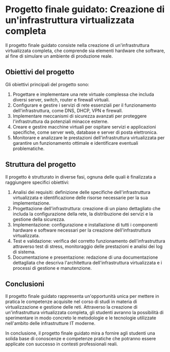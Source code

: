 # Progetto finale guidato: Creazione di un'infrastruttura virtualizzata completa

Il progetto finale guidato consiste nella creazione di un'infrastruttura virtualizzata completa, che comprende sia elementi hardware che software, al fine di simulare un ambiente di produzione reale. 

## Obiettivi del progetto

Gli obiettivi principali del progetto sono:

1. Progettare e implementare una rete virtuale complessa che includa diversi server, switch, router e firewall virtuali.
2. Configurare e gestire i servizi di rete essenziali per il funzionamento dell'infrastruttura, come DNS, DHCP, VPN e firewall.
3. Implementare meccanismi di sicurezza avanzati per proteggere l'infrastruttura da potenziali minacce esterne.
4. Creare e gestire macchine virtuali per ospitare servizi e applicazioni specifiche, come server web, database e server di posta elettronica.
5. Monitorare e analizzare le prestazioni dell'infrastruttura virtualizzata per garantire un funzionamento ottimale e identificare eventuali problematiche.

## Struttura del progetto

Il progetto è strutturato in diverse fasi, ognuna delle quali è finalizzata a raggiungere specifici obiettivi:

1. Analisi dei requisiti: definizione delle specifiche dell'infrastruttura virtualizzata e identificazione delle risorse necessarie per la sua implementazione.
2. Progettazione dell'infrastruttura: creazione di un piano dettagliato che includa la configurazione della rete, la distribuzione dei servizi e la gestione della sicurezza.
3. Implementazione: configurazione e installazione di tutti i componenti hardware e software necessari per la creazione dell'infrastruttura virtualizzata.
4. Test e validazione: verifica del corretto funzionamento dell'infrastruttura attraverso test di stress, monitoraggio delle prestazioni e analisi dei log di sistema.
5. Documentazione e presentazione: redazione di una documentazione dettagliata che descriva l'architettura dell'infrastruttura virtualizzata e i processi di gestione e manutenzione.

## Conclusioni

Il progetto finale guidato rappresenta un'opportunità unica per mettere in pratica le competenze acquisite nel corso di studi in materia di virtualizzazione e gestione delle reti. Attraverso la creazione di un'infrastruttura virtualizzata completa, gli studenti avranno la possibilità di sperimentare in modo concreto le metodologie e le tecnologie utilizzate nell'ambito delle infrastrutture IT moderne.

In conclusione, il progetto finale guidato mira a fornire agli studenti una solida base di conoscenze e competenze pratiche che potranno essere applicate con successo in contesti professionali reali.